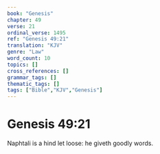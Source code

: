 ```yaml
---
book: "Genesis"
chapter: 49
verse: 21
ordinal_verse: 1495
ref: "Genesis 49:21"
translation: "KJV"
genre: "Law"
word_count: 10
topics: []
cross_references: []
grammar_tags: []
thematic_tags: []
tags: ["Bible","KJV","Genesis"]
---
```


# Genesis 49:21

Naphtali is a hind let loose: he giveth goodly words.
